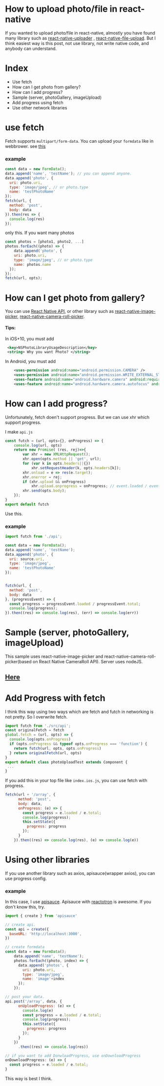 # How to upload photo/file in react-native

If you wanted to upload photo/file in react-native, almostly you have found many library such as [react-native-uploader](https://github.com/aroth/react-native-uploader) , [react-native-file-upload](https://github.com/booxood/react-native-file-upload). But I think easiest way is this post, not use library, not write native code, and anybody can understand. 

# Index
- Use fetch
- How can I get photo from gallery?
- How can I add progress?
- Sample (server, photoGallery, imageUpload)
- Add progress using fetch
- Use other network libraries

# use fetch 

Fetch supports `multipart/form-data`. You can upload your `formdata` like in webbrower. see [this](https://developer.mozilla.org/en-US/docs/Web/API/Fetch_API/Using_Fetch#Body)

### example



```jsx
const data = new FormData();
data.append('name', 'testName'); // you can append anyone.
data.append('photo', {
  uri: photo.uri,
  type: 'image/jpeg', // or photo.type
  name: 'testPhotoName'
});
fetch(url, {
  method: 'post',
  body: data
}).then(res => {
  console.log(res)
});
```

only this. If you want many photos

```js
const photos = [photo1, photo2, ...]
photos.forEach((photo) => {
    data.append('photo', {
    uri: photo.uri,
    type: 'image/jpeg', // or photo.type
    name: photos.name
  });  
});
fetch(url, opts);

```



# How can I get photo from gallery?

You can use [React Native API](https://facebook.github.io/react-native/docs/cameraroll.html), or other library such as [react-native-image-picker](https://github.com/marcshilling/react-native-image-picker),  [react-native-camera-roll-picker](https://github.com/jeanpan/react-native-camera-roll-picker). 

#### Tips:

In iOS+10, you must add 

```xml
 <key>NSPhotoLibraryUsageDescription</key>
 <string> Why you want Photo? </string>
```

In Android, you must add

```xml
    <uses-permission android:name="android.permission.CAMERA" />
    <uses-permission android:name="android.permission.WRITE_EXTERNAL_STORAGE"/>
    <uses-feature android:name="android.hardware.camera" android:required="false"/>
    <uses-feature android:name="android.hardware.camera.autofocus" android:required="false"/>

```



# How can I add progress?

Unfortunately, fetch doen't support progress. But we can use xhr which support progress.

I make `api.js`

```javascript
const futch = (url, opts={}, onProgress) => {
    console.log(url, opts)
    return new Promise( (res, rej)=>{
        var xhr = new XMLHttpRequest();
        xhr.open(opts.method || 'get', url);
        for (var k in opts.headers||{})
            xhr.setRequestHeader(k, opts.headers[k]);
        xhr.onload = e => res(e.target);
        xhr.onerror = rej;
        if (xhr.upload && onProgress)
            xhr.upload.onprogress = onProgress; // event.loaded / event.total * 100 ; //event.lengthComputable
        xhr.send(opts.body);
    });
}
export default futch

```

Use this.

### example

```javascript
import futch from './api';

const data = new FormData();
data.append('name', 'testName');
data.append('photo', {
  uri: source.uri,
  type: 'image/jpeg',
  name: 'testPhotoName'
});


futch(url, {
  method: 'post',
  body: data
}, (progressEvent) => {
  const progress = progressEvent.loaded / progressEvent.total;
  console.log(progress);
}).then((res) => console.log(res), (err) => console.log(err))
```



# Sample (server, photoGallery, imageUpload)

This sample uses react-native-image-picker and react-native-camera-roll-picker(based on React Native CameraRoll API). 
Server uses nodeJS.

## [Here](https://github.com/g6ling/react-native-fileUpload-example)

# Add Progress with fetch
I think this way using two ways which are fetch and futch in networking is not pretty.
So I overwrite fetch. 

```javascript
import futch from './src/api';
const originalFetch = fetch
global.fetch = (url, opts) => {
  console.log(opts.onProgress)
  if (opts.onProgress && typeof opts.onProgress === 'function') {
    return futch(url, opts, opts.onProgress)
  } return originalFetch(url, opts)
}
export default class photoUploadTest extends Component {
 ...
}
```
If you add this in your top file like `index.ios.js`, you can use fetch with progress.

```javascript
fetch(url + '/array', {
      method: 'post',
      body: data,
      onProgress: (e) => {
        const progress = e.loaded / e.total;
        console.log(progress);
        this.setState({
          progress: progress
        });
      }
    }).then((res) => console.log(res), (e) => console.log(e))
```



# Using other libraries

If you use another library such as axios, apisauce(wrapper axios), you can use progress config.

### example

In this case, I use [apisauce](https://github.com/skellock/apisauce). Apisauce with [reactotron](https://github.com/reactotron/reactotron) is awesome. If you don't know this, try.

```js
import { create } from 'apisauce'

// create api. 
const api = create({
  baseURL: 'http://localhost:3000',
})

// create formdata
const data = new FormData();
    data.append('name', 'testName');
    photos.forEach((photo, index) => {
      data.append('photos', {
        uri: photo.uri,
        type: 'image/jpeg',
        name: 'image'+index
      });
    });

// post your data.
api.post('/array', data, {
      onUploadProgress: (e) => {
        console.log(e)
        const progress = e.loaded / e.total;
        console.log(progress);
        this.setState({
          progress: progress
        });
      }
    })
      .then((res) => console.log(res))

// if you want to add DonwloadProgress, use onDownloadProgress
onDownloadProgress: (e) => {
  const progress = e.loaded / e.total;
}

```



This way is best I think.

